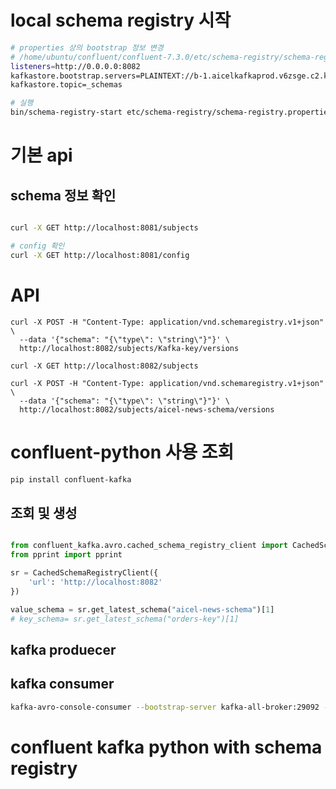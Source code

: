 


# local schema registry 시작
```bash
# properties 상의 bootstrap 정보 변경 
# /home/ubuntu/confluent/confluent-7.3.0/etc/schema-registry/schema-registry.properties
listeners=http://0.0.0.0:8082
kafkastore.bootstrap.servers=PLAINTEXT://b-1.aicelkafkaprod.v6zsge.c2.kafka.ap-northeast-2.amazonaws.com:9092
kafkastore.topic=_schemas

# 실행 
bin/schema-registry-start etc/schema-registry/schema-registry.properties

```


# 기본 api
## schema 정보 확인

```bash

curl -X GET http://localhost:8081/subjects

# config 확인
curl -X GET http://localhost:8081/config

```



# API 

```
curl -X POST -H "Content-Type: application/vnd.schemaregistry.v1+json" \
  --data '{"schema": "{\"type\": \"string\"}"}' \
  http://localhost:8082/subjects/Kafka-key/versions

curl -X GET http://localhost:8082/subjects

curl -X POST -H "Content-Type: application/vnd.schemaregistry.v1+json" \
  --data '{"schema": "{\"type\": \"string\"}"}' \
  http://localhost:8082/subjects/aicel-news-schema/versions
```


# confluent-python 사용 조회 
```bash
pip install confluent-kafka
```

## 조회 및 생성 
```py

from confluent_kafka.avro.cached_schema_registry_client import CachedSchemaRegistryClient
from pprint import pprint

sr = CachedSchemaRegistryClient({
    'url': 'http://localhost:8082'
})

value_schema = sr.get_latest_schema("aicel-news-schema")[1]
# key_schema= sr.get_latest_schema("orders-key")[1]
```

## kafka produecer 


## kafka consumer

```bash
kafka-avro-console-consumer --bootstrap-server kafka-all-broker:29092 --topic users --from-beginning --property schema.registry.url=http://schema-registry-svc-kafka.kafka.svc.cluster.local:8081
```




# confluent kafka python with schema registry


```py

```
